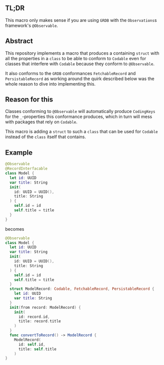 ## TL;DR
This macro only makes sense if you are using `GRDB` with the `Observations`s framework's `@Observable`.

## Abstract
This repository implements a macro that produces a containing `struct` with all the properties
in a `class` to be able to conform to `Codable` even for classes that
interfere with `Codable` because they conform to `@Observable`.

It also conforms to the `GRDB` conformances `FetchableRecord` and `PersistableRecord` as working around 
the quirk described below was the whole reason to dive into implementing this.

## Reason for this
Classes conforming to `@Observable` will automatically produce `CodingKeys` for
the `_`-properties this conformance produces, which in turn will mess with
packages that rely on `Codable`.

This macro is adding a `struct` to such a `class` that can be used for `Codable`
instead of the `class` itself that contains.

## Example
```swift
@Observable
@RecordInterfacable
class Model {
  let id: UUID
  var title: String
  init(
    id: UUID = UUID(),
    title: String
  ) {
    self.id = id
    self.title = title
  }
}
```
becomes
```swift
@Observable
class Model {
  let id: UUID
  var title: String
  init(
    id: UUID = UUID(),
    title: String
  ) {
    self.id = id
    self.title = title
  }
  struct ModelRecord: Codable, FetchableRecord, PersistableRecord {
    let id: UUID
    var title: String
  }
  init(from record: ModelRecord) {
    init(
      id: record.id,
      title: record.title
    )
  }
  func convertToRecord() -> ModelRecord {
    ModelRecord(
      id: self.id,
      title: self.title
    )
}
```
